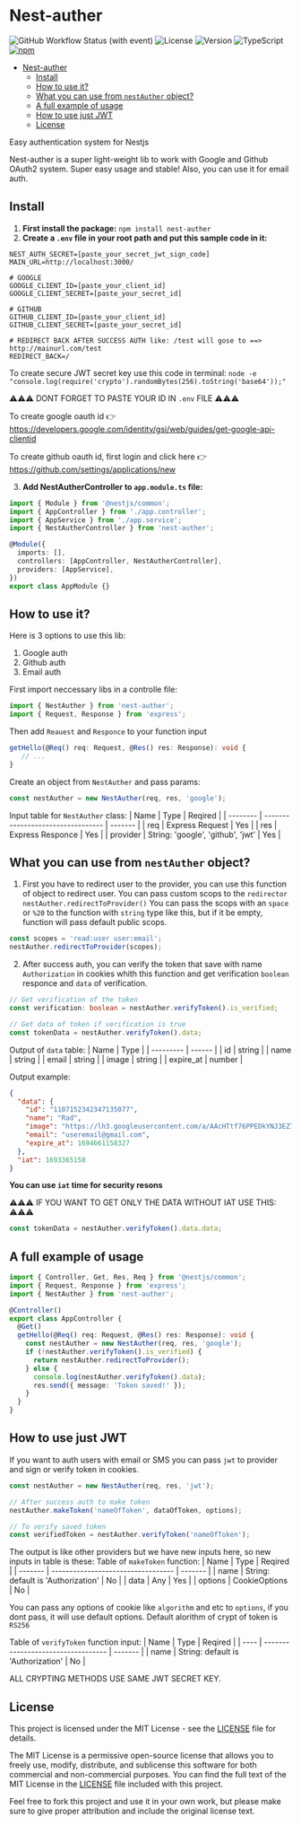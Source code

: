 # Nest-auther

![GitHub Workflow Status (with event)](https://img.shields.io/github/actions/workflow/status/scorpio-demon/Nest-auther/codeql.yml)
![License](https://img.shields.io/badge/License-MIT-blue)
![Version](https://img.shields.io/badge/Version-1.0.2-orange)
![TypeScript](https://img.shields.io/badge/TypeScript-20-blue)
[![npm](https://img.shields.io/npm/dt/nest-auther.svg)](https://www.npmjs.com/package/nest-auther)

- [Nest-auther](#nest-auther)
  - [Install](#install)
  - [How to use it?](#how-to-use-it)
  - [What you can use from `nestAuther` object?](#what-you-can-use-from-nestauther-object)
  - [A full example of usage](#a-full-example-of-usage)
  - [How to use just JWT](#how-to-use-just-jwt)
  - [License](#license)

Easy authentication system for Nestjs

Nest-auther is a super light-weight lib to work with Google and Github OAuth2 system. Super easy usage and stable!
Also, you can use it for email auth.

## Install

1. **First install the package:**
   `npm install nest-auther`
2. **Create a `.env` file in your root path and put this sample code in it:**

```env
NEST_AUTH_SECRET=[paste_your_secret_jwt_sign_code]
MAIN_URL=http://localhost:3000/

# GOOGLE
GOOGLE_CLIENT_ID=[paste_your_client_id]
GOOGLE_CLIENT_SECRET=[paste_your_secret_id]

# GITHUB
GITHUB_CLIENT_ID=[paste_your_client_id]
GITHUB_CLIENT_SECRET=[paste_your_secret_id]

# REDIRECT BACK AFTER SUCCESS AUTH like: /test will gose to ==> http://mainurl.com/test
REDIRECT_BACK=/
```

To create secure JWT secret key use this code in terminal:
`node -e "console.log(require('crypto').randomBytes(256).toString('base64'));"`

⚠️⚠️⚠️ DONT FORGET TO PASTE YOUR ID IN `.env` FILE ⚠️⚠️⚠️

To create google oauth id 👉 <https://developers.google.com/identity/gsi/web/guides/get-google-api-clientid>

To create github oauth id, first login and click here 👉 <https://github.com/settings/applications/new>

3. **Add NestAutherController to `app.module.ts` file:**

```typescript
import { Module } from '@nestjs/common';
import { AppController } from './app.controller';
import { AppService } from './app.service';
import { NestAutherController } from 'nest-auther';

@Module({
  imports: [],
  controllers: [AppController, NestAutherController],
  providers: [AppService],
})
export class AppModule {}
```

## How to use it?

Here is 3 options to use this lib:

1. Google auth
2. Github auth
3. Email auth

First import neccessary libs in a controlle file:

```typescript
import { NestAuther } from 'nest-auther';
import { Request, Response } from 'express';
```

Then add `Reauest` and `Responce` to your function input

```typescript
getHello(@Req() req: Request, @Res() res: Response): void {
   // ...
}
```

Create an object from `NestAuther` and pass params:

```typescript
const nestAuther = new NestAuther(req, res, 'google');
```

Input table for `NestAuther` class:
| Name     | Type                              | Reqired |
| -------- | --------------------------------- | ------- |
| req      | Express Request                   | Yes     |
| res      | Express Responce                  | Yes     |
| provider | String: 'google', 'github', 'jwt' | Yes     |

## What you can use from `nestAuther` object?

1. First you have to redirect user to the provider, you can use this function of object to redirect user. You can pass custom scops to the `redirector`
   `nestAuther.redirectToProvider()`
   You can pass the scops with an `space` or `%20` to the function with `string` type like this, but if it be empty, function will pass default public scops.

```typescript
const scopes = 'read:user user:email';
nestAuther.redirectToProvider(scopes);
```

2. After success auth, you can verify the token that save with name `Authorization` in cookies whith this function and get verification `boolean` responce and `data` of verification.

```typescript
// Get verification of the token
const verification: boolean = nestAuther.verifyToken().is_verified;

// Get data of token if verification is true
const tokenData = nestAuther.verifyToken().data;
```

Output of `data` table:
| Name      | Type   |
| --------- | ------ |
| id        | string |
| name      | string |
| email     | string |
| image     | string |
| expire_at | number |

Output example:

```json
{
  "data": {
    "id": "1107152342347135077",
    "name": "Rad",
    "image": "https://lh3.googleusercontent.com/a/AAcHTtf76PPEDkYNJ3EZ7VB4Z9VbP345dfg65hgSkqdkQWMU=s96-c",
    "email": "useremail@gmail.com",
    "expire_at": 1694661158327
  },
  "iat": 1693365158
}
```

**You can use `iat` time for security resons**

⚠️⚠️⚠️ IF YOU WANT TO GET ONLY THE DATA WITHOUT IAT USE THIS: ⚠️⚠️⚠️

```typescript
const tokenData = nestAuther.verifyToken().data.data;
```

## A full example of usage

```typescript
import { Controller, Get, Res, Req } from '@nestjs/common';
import { Request, Response } from 'express';
import { NestAuther } from 'nest-auther';

@Controller()
export class AppController {
  @Get()
  getHello(@Req() req: Request, @Res() res: Response): void {
    const nestAuther = new NestAuther(req, res, 'google');
    if (!nestAuther.verifyToken().is_verified) {
      return nestAuther.redirectToProvider();
    } else {
      console.log(nestAuther.verifyToken().data);
      res.send({ message: 'Token saved!' });
    }
  }
}
```

## How to use just JWT

If you want to auth users with email or SMS you can pass `jwt` to provider and sign or verify token in cookies.

```typescript
const nestAuther = new NestAuther(req, res, 'jwt');

// After success auth to make token
nestAuther.makeToken('nameOfToken', dataOfToken, options);

// To verify saved token
const verifiedToken = nestAuther.verifyToken('nameOfToken');
```

The output is like other providers but we have new inputs here, so new inputs in table is these:
Table of `makeToken` function:
| Name    | Type                               | Reqired |
| ------- | ---------------------------------- | ------- |
| name    | String: default is 'Authorization' | No      |
| data    | Any                                | Yes     |
| options | CookieOptions                      | No      |

You can pass any options of cookie like `algorithm` and etc to `options`, if you dont pass, it will use default options. Default alorithm of crypt of token is `RS256`

Table of `verifyToken` function input:
| Name | Type                               | Reqired |
| ---- | ---------------------------------- | ------- |
| name | String: default is 'Authorization' | No      |

ALL CRYPTING METHODS USE SAME JWT SECRET KEY.

## License

This project is licensed under the MIT License - see the [LICENSE](LICENSE) file for details.

The MIT License is a permissive open-source license that allows you to freely use, modify, distribute, and sublicense this software for both commercial and non-commercial purposes. You can find the full text of the MIT License in the [LICENSE](LICENSE) file included with this project.

Feel free to fork this project and use it in your own work, but please make sure to give proper attribution and include the original license text.
